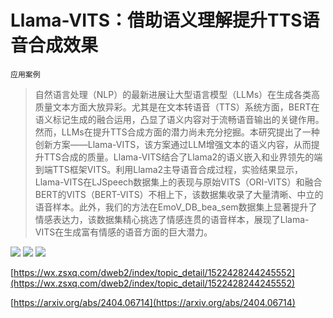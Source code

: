 # Llama-VITS：借助语义理解提升TTS语音合成效果
`应用案例`
> 自然语言处理（NLP）的最新进展让大型语言模型（LLMs）在生成各类高质量文本方面大放异彩。尤其是在文本转语音（TTS）系统方面，BERT在语义标记生成的融合运用，凸显了语义内容对于流畅语音输出的关键作用。然而，LLMs在提升TTS合成方面的潜力尚未充分挖掘。本研究提出了一种创新方案——Llama-VITS，该方案通过LLM增强文本的语义内容，从而提升TTS合成的质量。Llama-VITS结合了Llama2的语义嵌入和业界领先的端到端TTS框架VITS。利用Llama2主导语音合成过程，实验结果显示，Llama-VITS在LJSpeech数据集上的表现与原始VITS（ORI-VITS）和融合BERT的VITS（BERT-VITS）不相上下，该数据集收录了大量清晰、中立的语音样本。此外，我们的方法在EmoV_DB_bea_sem数据集上显著提升了情感表达力，该数据集精心挑选了情感连贯的语音样本，展现了Llama-VITS在生成富有情感的语音方面的巨大潜力。

![](https://raw.githubusercontent.com/HuggingAGI/HuggingArxiv/main/paper_images/2404.06714/x1.png)
![](https://raw.githubusercontent.com/HuggingAGI/HuggingArxiv/main/paper_images/2404.06714/x2.png)
![](https://raw.githubusercontent.com/HuggingAGI/HuggingArxiv/main/paper_images/2404.06714/x3.png)

[https://wx.zsxq.com/dweb2/index/topic_detail/1522428244245552](https://wx.zsxq.com/dweb2/index/topic_detail/1522428244245552)

[https://arxiv.org/abs/2404.06714](https://arxiv.org/abs/2404.06714)